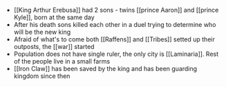- [[King Arthur Erebusa]] had 2 sons - twins [[prince Aaron]] and [[prince Kyle]], born at the same day
- After his death sons killed each other in a duel trying to determine who will be the new king
- Afraid of what's to come both [[Raffens]] and [[Tribes]] setted up their outposts, the [[war]] started
- Population does not have single ruler, the only city is [[Laminaria]]. Rest of the people live in a small farms
- [[Iron Claw]] has been saved by the king and has been guarding kingdom since then